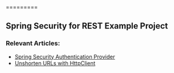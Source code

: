 =========

## Spring Security for REST Example Project


### Relevant Articles: 
- [Spring Security Authentication Provider](http://www.baeldung.com/spring-security-authentication-provider)
- [Unshorten URLs with HttpClient](http://www.baeldung.com/unshorten-url-httpclient)
